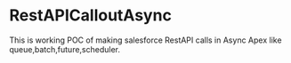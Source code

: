 # RestAPICalloutAsync

This is working POC of making salesforce RestAPI calls in Async Apex like queue,batch,future,scheduler. 
